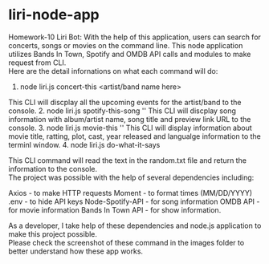 # liri-node-app
Homework-10
Liri Bot:
With the help of this application, users can search for concerts, songs or movies on the command line. This node application utilizes Bands In Town, Spotify and OMDB API calls and modules to make request from CLI.
<br>
Here are the detail infornations on what each command will do:
1. node liri.js concert-this <artist/band name here>

This CLI will discplay all the upcoming events for the artist/band  to the console.
2. node liri.js spotify-this-song '<song name here>'
This CLI will discplay song information with album/artist name, song title and preview link URL to the console.
3. node liri.js movie-this '<movie name here>'
This CLI will display information about movie title, ratting, plot, cast, year released and langualge information to the terminl window.
4. node liri.js do-what-it-says

This CLI command will read the text in the random.txt file and return the information to the console.
<br>
The project was possible with the help of several dependencies including:

Axios -  to make HTTP requests
Moment - to format times (MM/DD/YYYY)
.env - to hide API keys
Node-Spotify-API - for song information
OMDB API -  for movie information
Bands In Town API - for show information.

As a developer, I take help of these dependencies and node.js application to make this project possible.
<br>
Please check the screenshot of these command in the images folder to better understand how these app works.